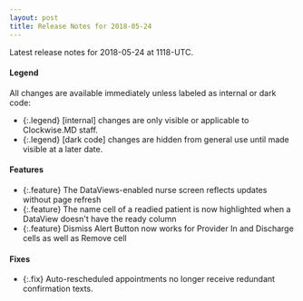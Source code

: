 ```yaml
---
layout: post
title: Release Notes for 2018-05-24
---
```


Latest release notes for 2018-05-24 at 1118-UTC.

<div class='legend' markdown='1'>

#### Legend

All changes are available immediately unless labeled as internal or dark code:

- {:.legend} [internal] changes are only visible or applicable to Clockwise.MD staff.
- {:.legend} [dark code] changes are hidden from general use until made visible at a later date.

</div>

<div class='features' markdown='1'>

#### Features

- {:.feature} The DataViews-enabled nurse screen reflects updates without page refresh
- {:.feature} The name cell of a readied patient is now highlighted when a DataView doesn't have the ready column
- {:.feature} Dismiss Alert Button now works for Provider In and Discharge cells as well as Remove cell

</div>

<div class='fixes' markdown='1'>

#### Fixes

- {:.fix} Auto-rescheduled appointments no longer receive redundant confirmation texts.

</div>

